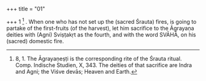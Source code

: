 +++
title = "01"

+++
1 [^1] . When one who has not set up the (sacred Śrauta) fires, is going to partake of the first-fruits (of the harvest), let him sacrifice to the Āgrayaṇa deities with (Agni) Sviṣṭakṛt as the fourth, and with the word SVĀHĀ, on his (sacred) domestic fire.


[^1]:  8, 1. The Āgrayaṇeṣṭi is the corresponding rite of the Śrauta ritual. Comp. Indische Studien, X, 343. The deities of that sacrifice are Indra and Agni; the Viśve devās; Heaven and Earth.
